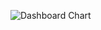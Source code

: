 ![Dashboard Chart](https://i.ibb.co.com/7zg7Fqc/screencapture-localhost-5173-app-2025-01-18-16-51-08.png)
